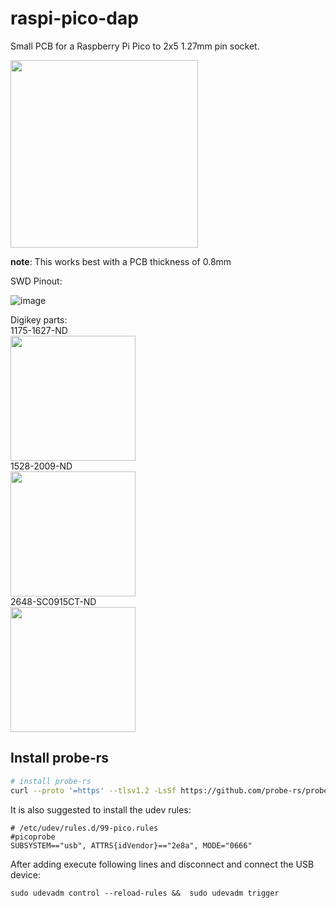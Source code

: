 # raspi-pico-dap

Small PCB for a Raspberry Pi Pico to 2x5 1.27mm pin socket.<br>

<img src=https://github.com/shufps/raspi-pico-dap/assets/3079832/b1f20629-d737-4bdf-a932-fb5c4001894b width=300px>

**note**: This works best with a PCB thickness of 0.8mm

SWD Pinout:<br>

![image](https://github.com/shufps/raspi-pico-dap/assets/3079832/17f463d0-9c8e-42b3-9b7a-456a66526952)

Digikey parts:<br>
1175-1627-ND <br>
<img src=https://github.com/shufps/raspi-pico-dap/assets/3079832/58be0c35-87c3-4fe1-9db0-5edd3bd3a5c5 width=200px>
<br>
1528-2009-ND<br>
<img src=https://github.com/shufps/raspi-pico-dap/assets/3079832/5d9f2f8c-975f-4ab3-84c6-70076ab2c00e width=200px>
<br>
2648-SC0915CT-ND<br>
<img src=https://github.com/shufps/raspi-pico-dap/assets/3079832/f8ba36de-ad2e-407d-8181-f5979e96ee4d width=200px>

## Install probe-rs

```bash
# install probe-rs
curl --proto '=https' --tlsv1.2 -LsSf https://github.com/probe-rs/probe-rs/releases/latest/download/probe-rs-installer.sh | sh
```

It is also suggested to install the udev rules:
```
# /etc/udev/rules.d/99-pico.rules
#picoprobe
SUBSYSTEM=="usb", ATTRS{idVendor}=="2e8a", MODE="0666"
```

After adding execute following lines and disconnect and connect the USB device:
```
sudo udevadm control --reload-rules &&  sudo udevadm trigger 
```
